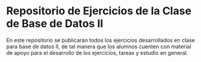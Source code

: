 # Repositorio de Ejercicios de la Clase de Base de Datos II

En este repositorio se publicarán todos los ejercicios desarrollados en clase para base de datos II, de tal manera que los alumnos cuenten con material de apoyo para el desarrollo de los ejercicios, tareas y estudio en general.
